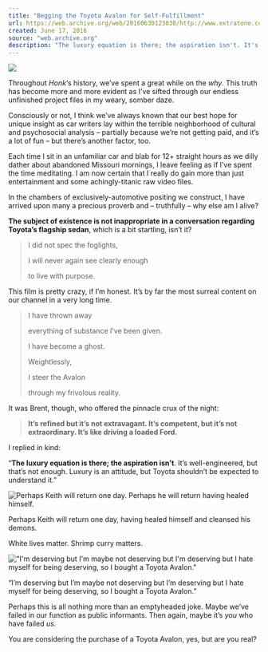 ```yaml
---
title: "Begging the Toyota Avalon for Self-Fulfillment"
url: https://web.archive.org/web/20160630123838/http://www.extratone.com/video/avalonfulfillment/
created: June 17, 2016
source: "web.archive.org"
description: "The luxury equation is there; the aspiration isn't. It's well-engineered, but that's not enough. Luxury is an attitude, but Toyota shouldn't be expected to understand it."
---
```

![](https://www.youtube.com/watch?v=vC2-RAhBqu0)

Throughout *Honk*‘s history, we’ve spent a great while on the *why*. This truth has become more and more evident as I’ve sifted through our endless unfinished project files in my weary, somber daze.

Consciously or not, I think we’ve always known that our best hope for unique insight as car writers lay within the terrible neighborhood of cultural and psychosocial analysis – partially because we’re not getting paid, and it’s a lot of fun – but there’s another factor, too.

Each time I sit in an unfamiliar car and blab for 12+ straight hours as we dilly dather about abandoned Missouri mornings, I leave feeling as if I’ve spent the time meditating. I am now certain that I really do gain more than just entertainment and some achingly-titanic raw video files.

In the chambers of exclusively-automotive positing we construct, I have arrived upon many a precious proverb and – truthfully – why else am I alive?

**The subject of existence is not inappropriate in a conversation regarding Toyota’s flagship sedan**, which is a bit startling, isn’t it?

> I did not spec the foglights,
> 
> I will never again see clearly enough
> 
> to live with purpose.

This film is pretty crazy, if I’m honest. It’s by far the most surreal content on our channel in a very long time.

> I have thrown away
> 
> everything of substance I’ve been given.
> 
> I have become a ghost.
> 
> Weightlessly,
> 
> I steer the Avalon
> 
> through my frivolous reality.

It was Brent, though, who offered the pinnacle crux of the night:

> **It’s refined but it’s not extravagant. It’s competent, but it’s not extraordinary. It’s like driving a loaded Ford.**

I replied in kind:

“**The luxury equation is there; the aspiration isn’t**. It’s well-engineered, but that’s not enough. Luxury is an attitude, but Toyota shouldn’t be expected to understand it.”

![Perhaps Keith will return one day. Perhaps he will return having healed himself.](https://web.archive.org/web/20160630123838im_/http://www.extratone.com/wp-content/uploads/2016/06/avalonhorror.png)

Perhaps Keith will return one day, having healed himself and cleansed his demons.

White lives matter. Shrimp curry matters.

!["I'm deserving but I'm maybe not deserving but I'm deserving but I hate myself for being deserving, so I bought a Toyota Avalon."](https://web.archive.org/web/20160630123838im_/http://www.extratone.com/wp-content/uploads/2016/06/avalonkiss-1024x576.png)

“I’m deserving but I’m maybe not deserving but I’m deserving but I hate myself for being deserving, so I bought a Toyota Avalon.”

Perhaps this is all nothing more than an emptyheaded joke. Maybe we’ve failed in our function as public informants. Then again, maybe it’s *you* who have failed *us.*

You are considering the purchase of a Toyota Avalon, yes, but are you real?
